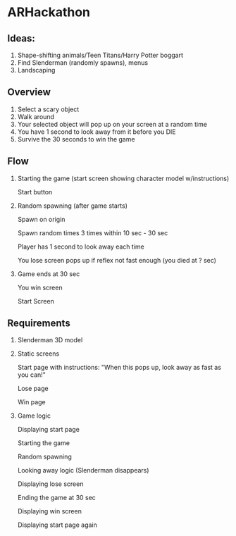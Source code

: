 # ARHackathon

## Ideas:

1. Shape-shifting animals/Teen Titans/Harry Potter boggart
2. Find Slenderman (randomly spawns), menus
3. Landscaping

## Overview
1. Select a scary object
2. Walk around
3. Your selected object will pop up on your screen at a random time
4. You have 1 second to look away from it before you DIE
5. Survive the 30 seconds to win the game

## Flow
1. Starting the game (start screen showing character model w/instructions) 

    Start button

2. Random spawning (after game starts)

    Spawn on origin

    Spawn random times 3 times within 10 sec - 30 sec

    Player has 1 second to look away each time

    You lose screen pops up if reflex not fast enough (you died at ? sec)

3. Game ends at 30 sec

    You win screen

    Start Screen


## Requirements
1. Slenderman 3D model
2. Static screens

    Start page with instructions: "When this pops up, look away as fast as you can!"

    Lose page

    Win page
3. Game logic 

    Displaying start page

    Starting the game

    Random spawning

    Looking away logic (Slenderman disappears)

    Displaying lose screen

    Ending the game at 30 sec

    Displaying win screen

    Displaying start page again
